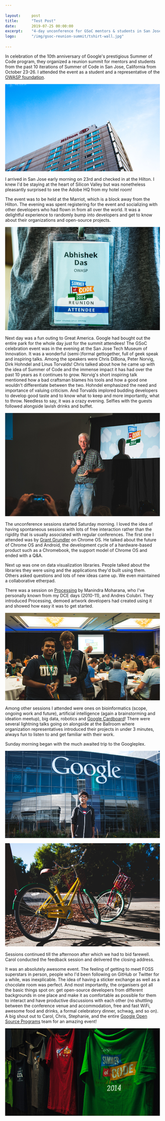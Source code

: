 ```yaml
---

layout:     post
title:      "Test Post"
date:       2019-07-25 00:00:00
excerpt:    "4-day unconference for GSoC mentors & students in San Jose, CA"
logo:       "/img/gsoc-reunion-summit/tshirt-wall.jpg"

---
```


In celebration of the 10th anniversary of Google's prestigious Summer of Code program, they organized a reunion summit for mentors and students from the past 10 iterations of Summer of Code in San Jose, California from October 23-26. I attended the event as a student and a representative of the [OWASP foundation](https://www.owasp.org/index.php/Main_Page).

![Hilton](/img/gsoc-reunion-summit/hilton.jpg)

I arrived in San Jose early morning on 23rd and checked in at the Hilton. I knew I'd be staying at the heart of Silicon Valley but was nonetheless pleasantly surprised to see the Adobe HQ from my hotel room!

The event was to be held at the Marriot, which is a block away from the Hilton. The evening was spent registering for the event and socializing with other developers who had flown in from all over the world. It was a delightful experience to randomly bump into developers and get to know about their organizations and open-source projects.

![ID Card](/img/gsoc-reunion-summit/id.jpg)

Next day was a fun outing to Great America. Google had bought out the entire park for the whole day just for the summit attendees! The GSoC celebration event was in the evening at the San Jose Tech Museum of Innovation. It was a wonderful (semi-)formal gettogether, full of geek speak and inspiring talks. Among the speakers were Chris DiBona, Peter Norvig, Dirk Hohndel and Linus Torvalds! Chris talked about how he came up with the idea of Summer of Code and the immense impact it has had over the past 10 years as it continues to grow. Norvig's short inspiring talk mentioned how a bad craftsman blames his tools and how a good one wouldn't differentiate between the two. Hohndel emphasized the need and importance of valuing criticism. And Torvalds implored budding developers to develop good taste and to know what to keep and more importantly, what to throw. Needless to say, it was a crazy evening. Selfies with the guests followed alongside lavish drinks and buffet.

![Peter Norvig](/img/gsoc-reunion-summit/peter-norvig.jpg)

The unconference sessions started Saturday morning. I loved the idea of having spontaneous sessions with lots of free interaction rather than the rigidity that is usually associated with regular conferences. The first one I attended was by [Grant Grundler](//google.com/+GrantGrundler) on Chrome OS. He talked about the future of Chrome OS and Android, the development cycle of a hardware-based product such as a Chromebook, the support model of Chrome OS and ended with a Q&A.

Next up was one on data visualization libraries. People talked about the libraries they were using and the applications they'd built using them. Others asked questions and lots of new ideas came up. We even maintained a collaborative etherpad.

There was a session on [Processing](https://processing.org/) by Manindra Moharana, who I've personally known from my DCE days (2010-11), and Andres Colubri. They introduced Processing, demoed artwork developers had created using it and showed how easy it was to get started.

![Processing Guys](/img/gsoc-reunion-summit/processing.jpg)

Among other sessions I attended were ones on bioinformatics (scope, ongoing work and future), artificial intelligence (again a brainstorming and ideation meetup), big data, robotics and [Google Cardboard](https://cardboard.withgoogle.com/)! There were several lightning talks going on alongside at the Ballroom where organization representatives introduced their projects in under 3 minutes, always fun to listen to and get familiar with their work.

Sunday morning began with the much awaited trip to the Googleplex.

![Google HQ](/img/gsoc-reunion-summit/google-hq.jpg)

![Cycles](/img/gsoc-reunion-summit/cycles.jpg)

Sessions continued till the afternoon after which we had to bid farewell. Carol conducted the feedback session and delivered the closing address.

It was an absolutely awesome event. The feeling of getting to meet FOSS superstars in person, people who I'd been following on GitHub or Twitter for a while, was inexplicable. The idea of having a sticker exchange as well as a chocolate room was perfect. And most importantly, the organisers got all the basic things spot on: get open-source developers from different backgrounds in one place and make it as comfortable as possible for them to interact and have productive discussions with each other (no shuttling between the conference venue and accommodation, free and fast WiFi, awesome food and drinks, a formal celebratory dinner, schwag, and so on). A big shout out to Carol, Chris, Stephanie, and the entire [Google Open Source Programs](https://developers.google.com/open-source/) team for an amazing event!

![GSoC T-Shirt Wall](/img/gsoc-reunion-summit/tshirt-wall.jpg)
